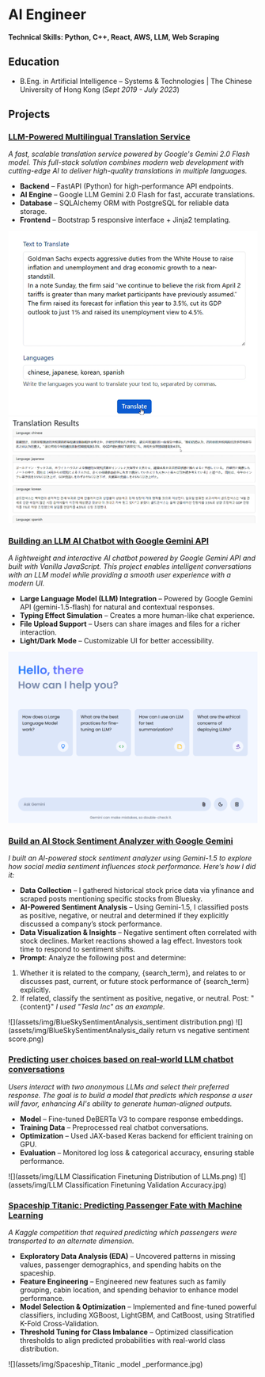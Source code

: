 # AI Engineer

#### Technical Skills: Python, C++, React, AWS, LLM, Web Scraping

## Education
- B.Eng. in Artificial Intelligence – Systems & Technologies | The Chinese University of Hong Kong (_Sept 2019 - July 2023_)	

## Projects
### [LLM-Powered Multilingual Translation Service](https://github.com/JeffereyWu-AI/Gemini-Multilingual-Translation) 
_A fast, scalable translation service powered by Google's Gemini 2.0 Flash model. This full-stack solution combines modern web development with cutting-edge AI to deliver high-quality translations in multiple languages._
- **Backend** – FastAPI (Python) for high-performance API endpoints.
- **AI Engine** – Google LLM Gemini 2.0 Flash for fast, accurate translations.
- **Database** – SQLAlchemy ORM with PostgreSQL for reliable data storage.
- **Frontend** – Bootstrap 5 responsive interface + Jinja2 templating.

![](assets/img/gemini-translation-service.png)
![](assets/img/gemini-translation-results.png)

### [Building an LLM AI Chatbot with Google Gemini API](https://github.com/JeffereyWu-AI/gemini-ai-chatbot) 
_A lightweight and interactive AI chatbot powered by Google Gemini API and built with Vanilla JavaScript. This project enables intelligent conversations with an LLM model while providing a smooth user experience with a modern UI._
- **Large Language Model (LLM) Integration** – Powered by Google Gemini API (gemini-1.5-flash) for natural and contextual responses.
- **Typing Effect Simulation** – Creates a more human-like chat experience.
- **File Upload Support** – Users can share images and files for a richer interaction.
- **Light/Dark Mode** – Customizable UI for better accessibility.

![](assets/img/gemini-ai-chatbot.png)

### [Build an AI Stock Sentiment Analyzer with Google Gemini](https://github.com/JeffereyWu-AI/BlueSkySentimentAnalysis) 
_I built an AI-powered stock sentiment analyzer using Gemini-1.5 to explore how social media sentiment influences stock performance. Here’s how I did it:_
- **Data Collection** – I gathered historical stock price data via yfinance and scraped posts mentioning specific stocks from Bluesky.
- **AI-Powered Sentiment Analysis** – Using Gemini-1.5, I classified posts as positive, negative, or neutral and determined if they explicitly discussed a company’s stock performance.
- **Data Visualization & Insights** – Negative sentiment often correlated with stock declines. Market reactions showed a lag effect. Investors took time to respond to sentiment shifts.
- **Prompt**:
Analyze the following post and determine:
1. Whether it is related to the company, {search_term}, and relates to or discusses past, current, or future stock performance of {search_term} explicitly.
2. If related, classify the sentiment as positive, negative, or neutral.
Post: "{content}"
_I used "Tesla Inc" as an example._

![](assets/img/BlueSkySentimentAnalysis_sentiment distribution.png)
![](assets/img/BlueSkySentimentAnalysis_daily return vs negative sentiment score.png)

### [Predicting user choices based on real-world LLM chatbot conversations](https://github.com/JeffereyWu-AI/LLM-Classification-Finetuning-Kaggle) 
_Users interact with two anonymous LLMs and select their preferred response. The goal is to build a model that predicts which response a user will favor, enhancing AI's ability to generate human-aligned outputs._
- **Model** – Fine-tuned DeBERTa V3 to compare response embeddings.
- **Training Data** – Preprocessed real chatbot conversations.
- **Optimization** – Used JAX-based Keras backend for efficient training on GPU.
- **Evaluation** – Monitored log loss & categorical accuracy, ensuring stable performance.

![](assets/img/LLM Classification Finetuning Distribution of LLMs.png)
![](assets/img/LLM Classification Finetuning Validation Accuracy.jpg)


### [Spaceship Titanic: Predicting Passenger Fate with Machine Learning](https://github.com/JeffereyWu-AI/Spaceship-Titanic-Kaggle) 
_A Kaggle competition that required predicting which passengers were transported to an alternate dimension._
- **Exploratory Data Analysis (EDA)** – Uncovered patterns in missing values, passenger demographics, and spending habits on the spaceship.
- **Feature Engineering** – Engineered new features such as family grouping, cabin location, and spending behavior to enhance model performance.
- **Model Selection & Optimization** – Implemented and fine-tuned powerful classifiers, including XGBoost, LightGBM, and CatBoost, using Stratified K-Fold Cross-Validation.
- **Threshold Tuning for Class Imbalance** – Optimized classification thresholds to align predicted probabilities with real-world class distribution.

![](assets/img/Spaceship_Titanic _model _performance.jpg)
